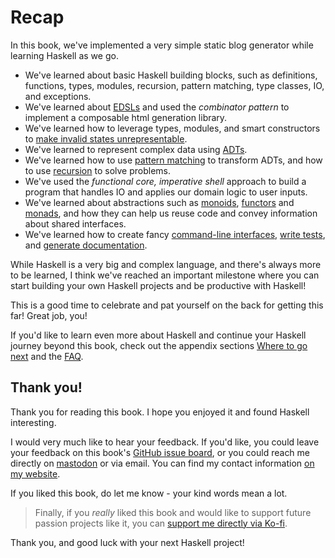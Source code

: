 # Recap

In this book, we've implemented a very simple static blog generator while learning Haskell as we go.

- We've learned about basic Haskell building blocks, such as definitions, functions,
  types, modules, recursion, pattern matching, type classes, IO, and exceptions.
- We've learned about [EDSLs](./03-html/03-edsls.html) and used the *combinator pattern* to implement
  a composable html generation library.
- We've learned how to leverage types, modules, and smart constructors
  to [make invalid states unrepresentable](./03-html/04-safer_construction.html).
- We've learned to represent complex data using [ADTs](./04-markup/01-data_type.html).
- We've learned how to use [pattern matching](./04-markup/04-parsing_02.html#pattern-matching) to transform ADTs,
  and how to use [recursion](./04-markup/02-parsing_01.html#recursion-and-accumulating-information) to solve problems.
- We've used the *functional core, imperative shell* approach to build a program that handles IO and applies
  our domain logic to user inputs.
- We've learned about abstractions such as [monoids](./05-glue/01-markup_to_html.html#monoids),
  [functors](./05-glue/04-optparse.html#functor) and [monads](./06-errors_and_files/01-either.html#monadic-interface),
  and how they can help us reuse code and convey information about shared interfaces.
- We've learned how to create fancy [command-line interfaces](./05-glue/04-optparse.html), [write tests](./08-testing.html),
  and [generate documentation](./09-documentation.html).

While Haskell is a very big and complex language, and there's always more to be learned,
I think we've reached an important milestone where
you can start building your own Haskell projects and be productive with Haskell!

This is a good time to celebrate and pat yourself on the back for getting this far! Great job, you!

If you'd like to learn even more about Haskell and continue your Haskell journey
beyond this book, check out the appendix sections [Where to go next](./11-next.md) and the [FAQ](./12-faq.md).

## Thank you!

Thank you for reading this book. I hope you enjoyed it and found Haskell interesting.

I would very much like to hear your feedback. If you'd like, you could leave your
feedback on this book's
[GitHub issue board](https://github.com/soupi/learn-haskell-blog-generator/issues),
or you could reach me directly on [mastodon](https://fosstodon.org/@suppi) or via email.
You can find my contact information [on my website](https://gilmi.me).

If you liked this book, do let me know - your kind words mean a lot.

> Finally, if you *really* liked this book and would like to support future passion projects
> like it, you can [support me directly via Ko-fi](https://ko-fi.com/gilmi).

Thank you, and good luck with your next Haskell project!
